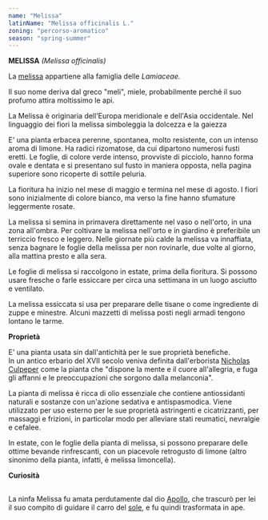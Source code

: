 ```yaml
---
name: "Melissa"
latinName: "Melissa officinalis L."
zoning: "percorso-aromatico"
season: "spring-summer"
---
```


**MELISSA** *(Melissa officinalis)*

La [melissa](https://www.greenme.it/vivere/salute-e-benessere/melissa-proprieta-benefici-tisana/) appartiene
alla famiglia delle *Lamiaceae.* 

Il suo nome deriva dal greco "meli", miele, probabilmente perché il suo
profumo attira moltissimo le api.

La Melissa è originaria dell'Europa meridionale e dell'Asia occidentale.
Nel linguaggio dei fiori la melissa simboleggia la dolcezza e la gaiezza

E' una pianta erbacea perenne, spontanea, molto resistente, con un
intenso aroma di limone. Ha radici rizomatose, da cui dipartono
numerosi fusti eretti. Le foglie, di colore verde intenso, provviste di
picciolo, hanno forma ovale e dentata e si presentano sul fusto in
maniera opposta, nella pagina superiore sono ricoperte di sottile
peluria.

La fioritura ha inizio nel mese di maggio e termina nel mese di agosto.
I fiori sono inizialmente di colore bianco, ma verso la fine hanno
sfumature leggermente rosate. 

La melissa si semina in primavera direttamente nel vaso o nell'orto, in
una zona all'ombra. Per coltivare la melissa nell'orto e in giardino è
preferibile un terriccio fresco e leggero. Nelle giornate più calde la
melissa va innaffiata, senza bagnare le foglie della melissa
per non rovinarle, due volte al giorno, alla mattina presto e
alla sera.

Le foglie di melissa si raccolgono in estate, prima della fioritura. Si
possono usare fresche o farle essiccare per circa una settimana in un
luogo asciutto e ventilato.

La melissa essiccata si usa per preparare delle tisane o come
ingrediente di zuppe e minestre. Alcuni mazzetti di melissa posti negli
armadi tengono lontano le tarme.

**Proprietà**

E' una pianta usata sin dall'antichità per le sue proprietà
benefiche.\
In un antico erbario del XVII secolo veniva definita
dall'erborista [Nicholas
Culpeper](http://broughttolife.sciencemuseum.org.uk/broughttolife/people/nicholasculpeper) come
la pianta che "dispone la mente e il cuore all'allegria, e fuga gli
affanni e le preoccupazioni che sorgono dalla melanconia". 

La pianta di melissa è ricca di olio essenziale che contiene
antiossidanti naturali e sostanze con un'azione sedativa e
antispasmodica. Viene utilizzato per uso esterno per le sue
proprietà astringenti e cicatrizzanti, per massaggi e frizioni, in
particolar modo per alleviare stati reumatici, nevralgie e
cefalee.

In estate, con le foglie della pianta di melissa, si possono preparare
delle ottime bevande rinfrescanti, con un piacevole retrogusto di limone
(altro sinonimo della pianta, infatti, è melissa limoncella).

**Curiosità**

## 

La ninfa Melissa fu amata perdutamente dal
dio [Apollo](https://it.wikipedia.org/wiki/Apollo), che
trascurò per lei il suo compito di guidare il carro
del [sole](https://it.wikipedia.org/wiki/Sole), e fu quindi
trasformata in ape.
